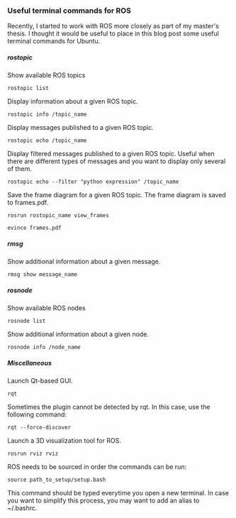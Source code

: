 ### Useful terminal commands for ROS
Recently, I started to work with ROS more closely as part of my master's thesis. I thought it would be useful to place in this blog post some useful terminal commands for Ubuntu.
##### rostopic
Show available ROS topics
```
rostopic list
```
Display information about a given ROS topic.
```
rostopic info /topic_name
```
Display messages published to a given ROS topic.
```
rostopic echo /topic_name
```
Display filtered messages published to a given ROS topic. Useful when there are different types of messages and you want to display only several of them.
```
rostopic echo --filter "python expression" /topic_name
```
Save the frame diagram for a given ROS topic. The frame diagram is saved to frames.pdf.
```
rosrun rostopic_name view_frames
```
```
evince frames.pdf
```
##### rmsg
Show additional information about a given message.
```
rmsg show message_name
```
##### rosnode
Show available ROS nodes
```
rosnode list
```
Show additional information about a given node.
```
rosnode info /node_name
```
##### Miscellaneous
Launch Qt-based GUI.
```
rqt
```
Sometimes the plugin cannot be detected by rqt. In this case, use the following command:
```
rqt --force-discover
```
Launch a 3D visualization tool for ROS.
```
rosrun rviz rviz
```
ROS needs to be sourced in order the commands can be run:
```
source path_to_setup/setup.bash
```
This command should be typed everytime you open a new terminal. In case you want to simplify
this process, you may want to add an alias to ~/.bashrc.
